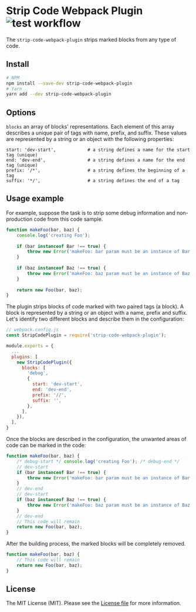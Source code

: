 Strip Code Webpack Plugin ![test workflow](https://github.com/kudashevs/strip-code-webpack-plugin/actions/workflows/run-tests.yml/badge.svg)
==========================

The `strip-code-webpack-plugin` strips marked blocks from any type of code.

## Install

```bash
# NPM
npm install --save-dev strip-code-webpack-plugin
# Yarn
yarn add --dev strip-code-webpack-plugin
```

## Options

`blocks` an array of blocks' representations. Each element of this array describes a unique pair of tags with name,
prefix, and suffix. These values are represented by a string or an object with the following properties:
```
start: 'dev-start',            # a string defines a name for the start tag (unique)
end: 'dev-end',                # a string defines a name for the end tag (unique)
prefix: '/*',                  # a string defines the beginning of a tag
suffix: '*/',                  # a string defines the end of a tag
```


## Usage example

For example, suppose the task is to strip some debug information and non-production code from this code sample.
```javascript
function makeFoo(bar, baz) {
    console.log('creating Foo'); 
    
    if (bar instanceof Bar !== true) {
        throw new Error('makeFoo: bar param must be an instance of Bar');
    }
    
    if (baz instanceof Baz !== true) {
        throw new Error('makeFoo: baz param must be an instance of Baz');
    }
    
    return new Foo(bar, baz);
}
```

The plugin strips blocks of code marked with two paired tags (a block). A block is represented by a string or an object
with a name, prefix and suffix. Let's identify two different blocks and describe them in the configuration:
```javascript
// webpack.config.js 
const StripCodePlugin = require('strip-code-webpack-plugin');

module.exports = {
  ...
  plugins: [
    new StripCodePlugin({
      blocks: [
        'debug',
        {
          start: 'dev-start',
          end: 'dev-end',
          prefix: '//',
          suffix: '',
        },
      ],
    }),
  ],
}
```

Once the blocks are described in the configuration, the unwanted areas of code can be marked in the code:
```javascript
function makeFoo(bar, baz) {
    /* debug-start */ console.log('creating Foo'); /* debug-end */
    // dev-start
    if (bar instanceof Bar !== true) {
        throw new Error('makeFoo: bar param must be an instance of Bar');
    }
    // dev-end
    // dev-start
    if (baz instanceof Baz !== true) {
        throw new Error('makeFoo: baz param must be an instance of Baz');
    }
    // dev-end
    // This code will remain
    return new Foo(bar, baz);
}
```

After the building process, the marked blocks will be completely removed.
```javascript
function makeFoo(bar, baz) {
    // This code will remain
    return new Foo(bar, baz);
}
```


## License

The MIT License (MIT). Please see the [License file](LICENSE.md) for more information.
